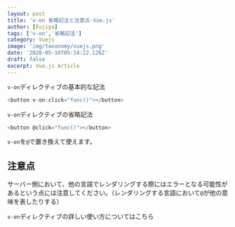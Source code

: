 ```yaml
---
layout: post
title: 'v-on 省略記法と注意点-Vue.js'
author: [Fujiya]
tags: ['v-on','省略記法']
category: Vuejs
image: 'img/taxonomy/vuejs.png'
date: '2020-05-10T05:14:22.126Z'
draft: false
excerpt: Vue.js Article
---
```


`v-on`ディレクティブの基本的な記法

```html:title=Vue.js
<button v-on:click="func()"></button>
```

`v-on`ディレクティブの省略記法

```html:title=Vue.js
<button @click="func()"></button>
```

`v-on`を`@`で置き換えて使えます。
<div class="ads"></div>

## 注意点
サーバー側において、他の言語でレンダリングする際にはエラーとなる可能性があるという点には注意してください。（レンダリングする言語において`@`が他の意味を表したりする）

`v-on`ディレクティブの詳しい使い方についてはこちら
